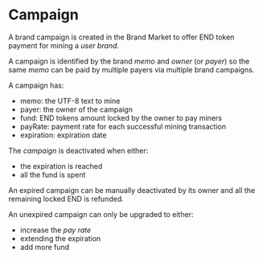 # Campaign

A brand campaign is created in the Brand Market to offer END token payment for mining a _user brand_.

A campaign is identified by the brand _memo_ and _owner_ (or _payer_) so the same _memo_ can be paid by multiple payers via multiple brand campaigns.

A campaign has:

* memo: the UTF-8 text to mine
* payer: the owner of the campaign
* fund: END tokens amount locked by the owner to pay miners
* payRate: payment rate for each successful mining transaction
* expiration: expiration date

The _campaign_ is deactivated when either:

* the expiration is reached
* all the fund is spent

An expired campaign can be manually deactivated by its owner and all the remaining locked END is refunded.

An unexpired campaign can only be upgraded to either:

* increase the _pay rate_
* extending the expiration
* add more fund
